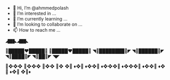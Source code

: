 - 👋 Hi, I’m @ahmmedpolash
- 👀 I’m interested in ...
- 🌱 I’m currently learning ...
- 💞️ I’m looking to collaborate on ...
- 📫 How to reach me ...

<!---
ahmmedpolash/ahmmedpolash is a ✨ special ✨ repository because its `README.md` (this file) appears on your GitHub profile.
You can click the Preview link to take a look at your changes.
--->

    ◢███◣◢███◣
 🔻█████♥️█████🔻
 🔻█████♥️█████🔻
  ◥🔻████████🔻◤
   ◥🔻██████🔻◤
    ◥🔻████🔻◤
     ◥🔻██🔻◤
        ◥◤

💜❖❖❖
💜❖❖❖
💜❖❖
💜❖
❖💜
♦️❖💜
♦️❖❖💜
♦️❖❖❖💜
♦️❖❖❖💜
♦️❖❖💜
♦️❖💜
♦️❖💜
❖💜♦️
